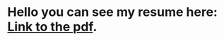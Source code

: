 # Hello you can see my resume here: [Link to the pdf](https://drive.google.com/file/d/1-TSx0QInwBQIbFQgOIVpGYMF9XWjaMvQ/view?usp=sharing).
